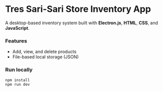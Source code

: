 # Tres Sari-Sari Store Inventory App

A desktop-based inventory system built with **Electron.js**, **HTML**, **CSS**, and **JavaScript**.

### Features
- Add, view, and delete products
- File-based local storage (JSON)

### Run locally
```bash
npm install
npm run dev
